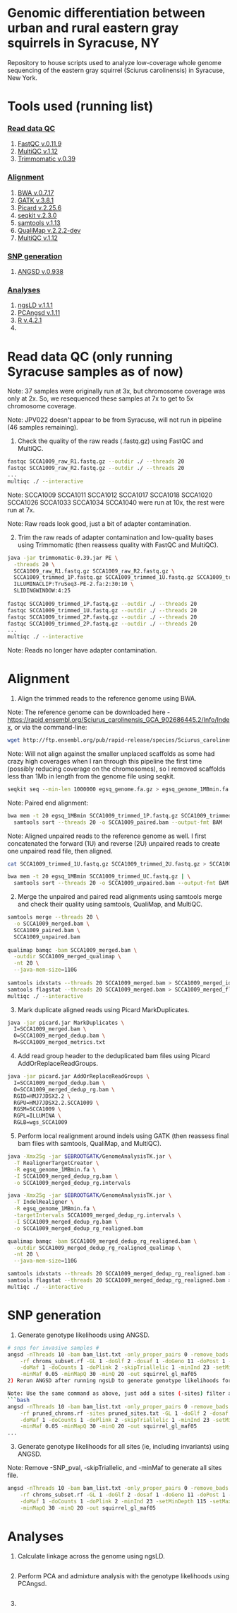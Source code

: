 # Genomic differentiation between urban and rural eastern gray squirrels in Syracuse, NY #
Repository to house scripts used to analyze low-coverage whole genome sequencing of the eastern gray squirrel (Sciurus carolinensis) in Syracuse, New York.

# Tools used (running list) #
### [Read data QC](https://github.com/agentzero93/syr_squirrel_lcwgs#read-data-qc-only-running-syracuse-samples-as-of-now) ###
1) [FastQC v.0.11.9](https://www.bioinformatics.babraham.ac.uk/projects/fastqc/)
2) [MultiQC v.1.12](https://multiqc.info/)
3) [Trimmomatic v.0.39](https://github.com/usadellab/Trimmomatic)
### [Alignment](https://github.com/agentzero93/syr_squirrel_lcwgs#alignment-1) ###
1) [BWA v.0.7.17](https://github.com/lh3/bwa)
2) [GATK v.3.8.1](https://gatk.broadinstitute.org/hc/en-us)
3) [Picard v.2.25.6](https://github.com/broadinstitute/picard)
4) [seqkit v.2.3.0](https://github.com/shenwei356/seqkit)
5) [samtools v.1.13](http://www.htslib.org/)
6) [QualiMap v.2.2.2-dev](http://qualimap.conesalab.org/)
7) [MultiQC v.1.12](https://multiqc.info/)
### [SNP generation](https://github.com/agentzero93/syr_squirrel_lcwgs#snp-generation-1) ###
1) [ANGSD v.0.938](http://www.popgen.dk/angsd/index.php/ANGSD)
### [Analyses](https://github.com/agentzero93/syr_squirrel_lcwgs#analyses-1) ###
1) [ngsLD v.1.1.1](https://github.com/fgvieira/ngsLD)
2) [PCAngsd v.1.11](https://github.com/Rosemeis/pcangsd)
3) [R v.4.2.1](https://www.r-project.org/)
4)

# Read data QC (only running Syracuse samples as of now) #

Note: 37 samples were originally run at 3x, but chromosome coverage was only at 2x. So, we resequenced these samples at 7x to get to 5x chromosome coverage.

Note: JPV022 doesn't appear to be from Syracuse, will not run in pipeline (46 samples remaining).

1) Check the quality of the raw reads (.fastq.gz) using FastQC and MultiQC.
```bash
fastqc SCCA1009_raw_R1.fastq.gz --outdir ./ --threads 20
fastqc SCCA1009_raw_R2.fastq.gz --outdir ./ --threads 20
...
multiqc ./ --interactive
```
Note: SCCA1009 SCCA1011 SCCA1012 SCCA1017 SCCA1018 SCCA1020 SCCA1026 SCCA1033 SCCA1034 SCCA1040 were run at 10x, the rest were run at 7x.

Note: Raw reads look good, just a bit of adapter contamination.

2) Trim the raw reads of adapter contamination and low-quality bases using Trimmomatic (then reassess quality with FastQC and MultiQC).
```bash
java -jar trimmomatic-0.39.jar PE \
  -threads 20 \
  SCCA1009_raw_R1.fastq.gz SCCA1009_raw_R2.fastq.gz \
  SCCA1009_trimmed_1P.fastq.gz SCCA1009_trimmed_1U.fastq.gz SCCA1009_trimmed_2P.fastq.gz SCCA1009_trimmed_2U.fastq.gz \
  ILLUMINACLIP:TruSeq3-PE-2.fa:2:30:10 \
  SLIDINGWINDOW:4:25
  
fastqc SCCA1009_trimmed_1P.fastq.gz --outdir ./ --threads 20
fastqc SCCA1009_trimmed_1U.fastq.gz --outdir ./ --threads 20
fastqc SCCA1009_trimmed_2P.fastq.gz --outdir ./ --threads 20
fastqc SCCA1009_trimmed_2P.fastq.gz --outdir ./ --threads 20
...
multiqc ./ --interactive
```
Note: Reads no longer have adapter contamination.

# Alignment #

1) Align the trimmed reads to the reference genome using BWA.

Note: The reference genome can be downloaded here - https://rapid.ensembl.org/Sciurus_carolinensis_GCA_902686445.2/Info/Index, or via the command-line:
```bash
wget http://ftp.ensembl.org/pub/rapid-release/species/Sciurus_carolinensis/GCA_902686445.2/genome/Sciurus_carolinensis-GCA_902686445.2-unmasked.fa.gz
```
Note: Will not align against the smaller unplaced scaffolds as some had crazy high coverages when I ran through this pipeline the first time (possibly reducing coverage on the chromosomes), so I removed scaffolds less than 1Mb in length from the genome file using seqkit.
```bash
seqkit seq --min-len 1000000 egsq_genome.fa.gz > egsq_genome_1MBmin.fa.gz
```
Note: Paired end alignment:
```bash
bwa mem -t 20 egsq_1MBmin SCCA1009_trimmed_1P.fastq.gz SCCA1009_trimmed_2P.fastq.gz | \
  samtools sort --threads 20 -o SCCA1009_paired.bam --output-fmt BAM
```
Note: Aligned unpaired reads to the reference genome as well. I first concatenated the forward (1U) and reverse (2U) unpaired reads to create one unpaired read file, then aligned.
```bash
cat SCCA1009_trimmed_1U.fastq.gz SCCA1009_trimmed_2U.fastq.gz > SCCA1009_trimmed_UC.fastq.gz

bwa mem -t 20 egsq_1MBmin SCCA1009_trimmed_UC.fastq.gz | \
  samtools sort --threads 20 -o SCCA1009_unpaired.bam --output-fmt BAM
```
2) Merge the unpaired and paired read alignments using samtools merge and check their quality using samtools, QualiMap, and MultiQC.
```bash
samtools merge --threads 20 \
  -o SCCA1009_merged.bam \
  SCCA1009_paired.bam \
  SCCA1009_unpaired.bam
  
qualimap bamqc -bam SCCA1009_merged.bam \
  -outdir SCCA1009_merged_qualimap \
  -nt 20 \
  --java-mem-size=110G
  
samtools idxstats --threads 20 SCCA1009_merged.bam > SCCA1009_merged_idxstats.txt
samtools flagstat --threads 20 SCCA1009_merged.bam > SCCA1009_merged_flagstat.txt
multiqc ./ --interactive
```
3) Mark duplicate aligned reads using Picard MarkDuplicates.
```bash
java -jar picard.jar MarkDuplicates \
  I=SCCA1009_merged.bam \
  O=SCCA1009_merged_dedup.bam \
  M=SCCA1009_merged_metrics.txt
```
4) Add read group header to the deduplicated bam files using Picard AddOrReplaceReadGroups.
```bash
java -jar picard.jar AddOrReplaceReadGroups \
  I=SCCA1009_merged_dedup.bam \
  O=SCCA1009_merged_dedup_rg.bam \
  RGID=HMJ7JDSX2.2 \
  RGPU=HMJ7JDSX2.2.SCCA1009 \
  RGSM=SCCA1009 \
  RGPL=ILLUMINA \
  RGLB=wgs_SCCA1009
```
5) Perform local realignment around indels using GATK (then reassess final bam files with samtools, QualiMap, and MultiQC).
```bash
java -Xmx25g -jar $EBROOTGATK/GenomeAnalysisTK.jar \
  -T RealignerTargetCreator \
  -R egsq_genome_1MBmin.fa \
  -I SCCA1009_merged_dedup_rg.bam \
  -o SCCA1009_merged_dedup_rg.intervals 

java -Xmx25g -jar $EBROOTGATK/GenomeAnalysisTK.jar \
  -T IndelRealigner \
  -R egsq_genome_1MBmin.fa \
  -targetIntervals SCCA1009_merged_dedup_rg.intervals \
  -I SCCA1009_merged_dedup_rg.bam \
  -o SCCA1009_merged_dedup_rg_realigned.bam 

qualimap bamqc -bam SCCA1009_merged_dedup_rg_realigned.bam \
  -outdir SCCA1009_merged_dedup_rg_realigned_qualimap \
  -nt 20 \
  --java-mem-size=110G

samtools idxstats --threads 20 SCCA1009_merged_dedup_rg_realigned.bam > SCCA1009_merged__dedup_rg_realignedidxstats.txt
samtools flagstat --threads 20 SCCA1009_merged_dedup_rg_realigned.bam > SCCA1009_merged__dedup_rg_realignedflagstat.txt
multiqc ./ --interactive
```

# SNP generation #
1) Generate genotype likelihoods using ANGSD.
```bash
# snps for invasive samples #
angsd -nThreads 10 -bam bam_list.txt -only_proper_pairs 0 -remove_bads 1 -ref egsq_genome_1MBmin.fa -anc egsq_genome_1MBmin.fa \
	-rf chroms_subset.rf -GL 1 -doGlf 2 -dosaf 1 -doGeno 11 -doPost 1 -SNP_pval 1e-6 -doMajorMinor 1 \
	-doMaf 1 -doCounts 1 -doPlink 2 -skipTriallelic 1 -minInd 23 -setMinDepth 115 -setMaxDepth 828 \
	-minMaf 0.05 -minMapQ 30 -minQ 20 -out squirrel_gl_maf05
2) Rerun ANGSD after running ngsLD to generate genotype likelihoods for unlinked snps.

Note: Use the same command as above, just add a sites (-sites) filter and remove any chromosomes/scaffolds that contained 0 snps. 
```bash
angsd -nThreads 10 -bam bam_list.txt -only_proper_pairs 0 -remove_bads 1 -ref egsq_genome_1MBmin.fa -anc egsq_genome_1MBmin.fa \
	-rf pruned_chroms.rf -sites pruned_sites.txt -GL 1 -doGlf 2 -dosaf 1 -doGeno 11 -doPost 1 -SNP_pval 1e-6 -doMajorMinor 1 \
	-doMaf 1 -doCounts 1 -doPlink 2 -skipTriallelic 1 -minInd 23 -setMinDepth 115 -setMaxDepth 828 \
	-minMaf 0.05 -minMapQ 30 -minQ 20 -out squirrel_gl_maf05
...
```
3) Generate genotype likelihoods for all sites (ie, including invariants) using ANGSD.

Note: Remove -SNP_pval, -skipTriallelic, and -minMaf to generate all sites file.
```bash
angsd -nThreads 10 -bam bam_list.txt -only_proper_pairs 0 -remove_bads 1 -ref egsq_genome_1MBmin.fa -anc egsq_genome_1MBmin.fa \
	-rf chroms_subset.rf -GL 1 -doGlf 2 -dosaf 1 -doGeno 11 -doPost 1 -doMajorMinor 1 \
	-doMaf 1 -doCounts 1 -doPlink 2 -minInd 23 -setMinDepth 115 -setMaxDepth 828 \
	-minMapQ 30 -minQ 20 -out squirrel_gl_maf05
```
# Analyses #
1) Calculate linkage across the genome using ngsLD.
```bash

```
2) Perform PCA and admixture analysis with the genotype likelihoods using PCAngsd.
```bash

```
3)

